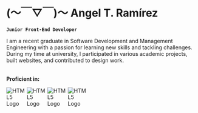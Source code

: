 # (～￣▽￣)～ Angel T. Ramírez

**`Junior Front-End Developer`**

I am a recent graduate in Software Development and Management Engineering with a passion for learning new skills and tackling challenges. During my time at university, I participated in various academic projects, built websites, and contributed to design work.

<P align="left">
    <p style="margin-top:2rem"><b>Proficient in:</b></p>
    <img src="https://cdn-icons-png.flaticon.com/512/732/732212.png" alt="HTML5 Logo" style="max-width:50px">
    <img src="https://cdn-icons-png.flaticon.com/512/732/732190.png" alt="HTML5 Logo" style="max-width:50px">
    <img src="https://cdn-icons-png.flaticon.com/512/5968/5968292.png" alt="HTML5 Logo" style="max-width:50px">
    <img src="https://upload.wikimedia.org/wikipedia/commons/a/a7/React-icon.svg" alt="HTML5 Logo" style="max-width:50px">
</div>
</p>
<!--
**AngelTaRa99/AngelTaRa99** is a ✨ _special_ ✨ repository because its `README.md` (this file) appears on your GitHub profile.

Here are some ideas to get you started:

- 🔭 I’m currently working on ...
- 🌱 I’m currently learning ...
- 👯 I’m looking to collaborate on ...
- 🤔 I’m looking for help with ...
- 💬 Ask me about ...
- 📫 How to reach me: ...
- 😄 Pronouns: ...
- ⚡ Fun fact: ...
-->
